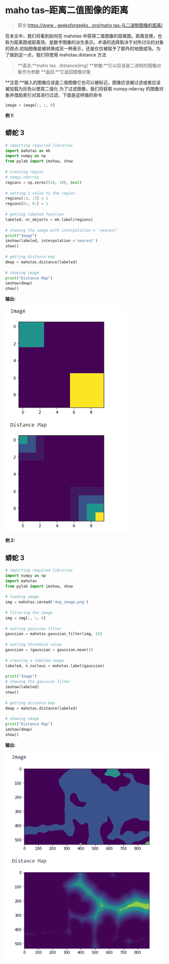 # maho tas–距离二值图像的距离

> 原文:[https://www . geeksforgeeks . org/maho tas-与二进制图像的距离/](https://www.geeksforgeeks.org/mahotas-distance-from-binary-image/)

在本文中，我们将看到如何在 mahotas 中获得二值图像的距离图。距离变换，也称为距离图或距离场，是数字图像的派生表示。术语的选择取决于对所讨论的对象的观点:初始图像是被转换成另一种表示，还是仅仅被赋予了额外的地图或场。为了做到这一点，我们将使用 mahotas.distance 方法

> **语法:**maho tas . distance(img)
> **参数:**它以应该是二进制的图像对象作为参数
> **返回:**它返回图像对象

**注意:**输入的图像应该是二值图像它也可以被标记，图像应该被过滤或者应该被加载为灰色以使其二值化
为了过滤图像，我们将获取 numpy.ndarray 的图像对象并借助索引对其进行过滤，下面是这样做的命令

```py
image = image[:, :, 0]
```

**例 1:**

## 蟒蛇 3

```py
# importing required libraries
import mahotas as mh
import numpy as np
from pylab import imshow, show

# creating region
# numpy.ndarray
regions = np.zeros((10, 10), bool)

# setting 1 value to the region
regions[:3, :3] = 1
regions[6:, 6:] = 1

# getting labeled function
labeled, nr_objects = mh.label(regions)

# showing the image with interpolation = 'nearest'
print("Image")
imshow(labeled, interpolation ='nearest')
show()

# getting distance map
dmap = mahotas.distance(labeled)

# showing image
print("Distance Map")
imshow(dmap)
show()
```

**输出:**

![](img/8a9ee4938d711131eb4f0d6b46a745b3.png)

**例 2:**

## 蟒蛇 3

```py
# importing required libraries
import numpy as np
import mahotas
from pylab import imshow, show

# loading image
img = mahotas.imread('dog_image.png')

# filtering the image
img = img[:, :, 0]

# setting gaussian filter
gaussian = mahotas.gaussian_filter(img, 15)

# setting threshold value
gaussian = (gaussian > gaussian.mean())

# creating a labeled image
labeled, n_nucleus = mahotas.label(gaussian)

print("Image")
# showing the gaussian filter
imshow(labeled)
show()

# getting distance map
dmap = mahotas.distance(labeled)

# showing image
print("Distance Map")
imshow(dmap)
show()
```

**输出:**

![](img/4c1870883db807d9ec808c57c208fdea.png)